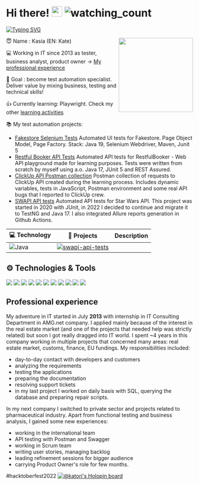 # Hi there! <img src="https://media.giphy.com/media/hvRJCLFzcasrR4ia7z/giphy.gif" width="28"> <img src="https://komarev.com/ghpvc/?username=kat-kan&color=blueviolet" alt="watching_count" />

[![Typing SVG](https://readme-typing-svg.demolab.com?font=Fira+Code&pause=1000&color=8a2be2&width=435&lines=<3+Test+Automation+<3)](https://git.io/typing-svg)

😇 Name : Kasia (EN: Kate) <img align="right" src="https://64.media.tumblr.com/2a1dfcc9f8c3e00f6ca859abb8d118ba/tumblr_n2acdyWLg51t6coabo1_500.gifv" width="200px">

💻 Working in IT since 2013 as tester, business analyst, product owner -> [My professional experience](#professional-experience)

🚀 Goal : become test automation specialist. Deliver value by mixing business, testing and technical skills!

👍 Currently learning: Playwright. Check my other [learning activities](https://github.com/kat-kan/learning-activities/blob/main/learning-activities.md)

 📚 My test automation projects: 

  - [Fakestore Selenium Tests]( https://github.com/kat-kan/fakestore-selenium-tests) Automated UI tests for Fakestore. Page Object Model, Page Factory. Stack: Java 19, Selenium Webdriver, Maven, Junit 5
 - [Restful Booker API Tests](https://github.com/kat-kan/restful-booker-api-tests) Automated API tests for RestfulBooker - Web API playground made for learning purposes. Tests were written from scratch by myself using a.o. Java 17, JUnit 5 and REST Assured. 
 - [ClickUp API Postman collection](https://github.com/kat-kan/clickup-api-postman) Postman collection of requests to ClickUp API created during the learning process. Includes dynamic variables, tests in JavaScript, Postman environment and some real API bugs that I reported to ClickUp crew.
 - [SWAPI API tests](https://github.com/kat-kan/swapi-api-tests) Automated API tests for Star Wars API. This project was started in 2020 with JUnit, in 2022 I decided to continue and migrate it to TestNG and Java 17. I also integrated Allure reports generation in Github Actions.

<!-- START OF PROFILE STACK, DO NOT REMOVE -->
| 💻 **Technology** | 🚀 **Projects** | Description |
| - | - | - |
|![Java](https://img.shields.io/badge/Java-ED8B00?style=flat&logo=openjdk&logoColor=white) | [![swapi-api-tests](https://img.shields.io/static/v1?label=&message=swapi-api-tests&color=000605&logo=github&logoColor=FFFFFF&labelColor=000605)](https://github.com/kat-kan/swapi-api-tests) | |
<!-- END OF PROFILE STACK, DO NOT REMOVE -->



## ⚙️ Technologies & Tools
![](https://img.shields.io/badge/OS-Windows-informational?style=flat&logo=windows&logoColor=white&color=blueviolet)
![](https://img.shields.io/badge/Code-Java%2017-informational?style=flat&logo=java&logoColor=white&color=blueviolet)
![](https://img.shields.io/badge/Editor-IntelliJ_IDEA-informational?style=flat&logo=intellij-idea&logoColor=white&color=blueviolet)
![](https://img.shields.io/badge/Tools-Postman-informational?style=flat&logo=postman&logoColor=white&color=blueviolet)
![](https://img.shields.io/badge/Tools-Git-informational?style=flat&logo=git&logoColor=white&color=blueviolet)
![](https://img.shields.io/badge/Tools-Sourcetree-informational?style=flat&logo=git&logoColor=white&color=blueviolet)
![](https://img.shields.io/badge/Framework-JUnit%205-informational?style=flat&&color=blueviolet)
![](https://img.shields.io/badge/Library-REST%20Assured-informational?style=flat&&color=blueviolet)
![](https://img.shields.io/badge/Library-AssertJ-informational?style=flat&&color=blueviolet)
![](https://img.shields.io/badge/Framework-TestNG-informational?style=flat&&color=blueviolet)
![](https://img.shields.io/badge/Library-Allure-informational?style=flat&&color=blueviolet)

## Professional experience

My adventure in IT started in July **2013** with internship in IT Consulting Department in AMG.net company. I applied mainly because of the interest in the real estate market (and one of the projects that needed help was strictly related) but soon I got really dragged into IT world. I spent ~4 years in this company working in multiple projects that concerned many areas: real estate market, customs, finance, EU fundings. My responsibilities included:
* day-to-day contact with developers and customers
* analyzing the requirements
* testing the applications
* preparing the documentation
* resolving support tickets
* in my last project I worked on daily basis with SQL, querying the database and preparing repair scripts.

In my next company I switched to private sector and projects related to pharmaceutical industry. Apart from functional testing and business analysis, I gained some new experiences:
* working in the international team
* API testing with Postman and Swagger
* working in Scrum team
* writing user stories, managing backlog
* leading refinement sessions for bigger audience 
* carrying Product Owner's role for few months.

#hacktoberfest2022
[![@katori's Holopin board](https://holopin.me/katori)](https://holopin.io/@katori)

